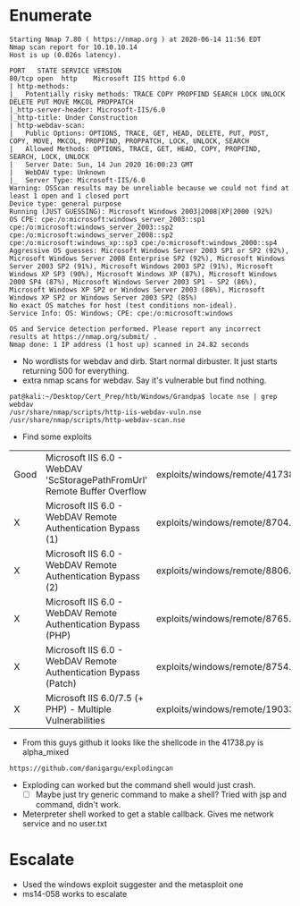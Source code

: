 # Enumerate

```
Starting Nmap 7.80 ( https://nmap.org ) at 2020-06-14 11:56 EDT
Nmap scan report for 10.10.10.14
Host is up (0.026s latency).

PORT   STATE SERVICE VERSION
80/tcp open  http    Microsoft IIS httpd 6.0
| http-methods: 
|_  Potentially risky methods: TRACE COPY PROPFIND SEARCH LOCK UNLOCK DELETE PUT MOVE MKCOL PROPPATCH
|_http-server-header: Microsoft-IIS/6.0
|_http-title: Under Construction
| http-webdav-scan: 
|   Public Options: OPTIONS, TRACE, GET, HEAD, DELETE, PUT, POST, COPY, MOVE, MKCOL, PROPFIND, PROPPATCH, LOCK, UNLOCK, SEARCH
|   Allowed Methods: OPTIONS, TRACE, GET, HEAD, COPY, PROPFIND, SEARCH, LOCK, UNLOCK
|   Server Date: Sun, 14 Jun 2020 16:00:23 GMT
|   WebDAV type: Unknown
|_  Server Type: Microsoft-IIS/6.0
Warning: OSScan results may be unreliable because we could not find at least 1 open and 1 closed port
Device type: general purpose
Running (JUST GUESSING): Microsoft Windows 2003|2008|XP|2000 (92%)
OS CPE: cpe:/o:microsoft:windows_server_2003::sp1 cpe:/o:microsoft:windows_server_2003::sp2 cpe:/o:microsoft:windows_server_2008::sp2 cpe:/o:microsoft:windows_xp::sp3 cpe:/o:microsoft:windows_2000::sp4
Aggressive OS guesses: Microsoft Windows Server 2003 SP1 or SP2 (92%), Microsoft Windows Server 2008 Enterprise SP2 (92%), Microsoft Windows Server 2003 SP2 (91%), Microsoft Windows 2003 SP2 (91%), Microsoft Windows XP SP3 (90%), Microsoft Windows XP (87%), Microsoft Windows 2000 SP4 (87%), Microsoft Windows Server 2003 SP1 - SP2 (86%), Microsoft Windows XP SP2 or Windows Server 2003 (86%), Microsoft Windows XP SP2 or Windows Server 2003 SP2 (85%)
No exact OS matches for host (test conditions non-ideal).
Service Info: OS: Windows; CPE: cpe:/o:microsoft:windows

OS and Service detection performed. Please report any incorrect results at https://nmap.org/submit/ .
Nmap done: 1 IP address (1 host up) scanned in 24.82 seconds
```

* No wordlists for webdav and dirb. Start normal dirbuster. It just starts returning 500 for everything. 
* extra nmap scans for webdav. Say it's vulnerable but find nothing. 

```
pat@kali:~/Desktop/Cert_Prep/htb/Windows/Grandpa$ locate nse | grep webdav
/usr/share/nmap/scripts/http-iis-webdav-vuln.nse
/usr/share/nmap/scripts/http-webdav-scan.nse
```

* Find some exploits

|      |                                                              |                                    |
| ---- | ------------------------------------------------------------ | ---------------------------------- |
| Good | Microsoft IIS 6.0 - WebDAV 'ScStoragePathFromUrl' Remote Buffer Overflow | exploits/windows/remote/41738.py   |
| X    | Microsoft IIS 6.0 - WebDAV Remote Authentication Bypass (1)  | exploits/windows/remote/8704.txt   |
| X    | Microsoft IIS 6.0 - WebDAV Remote Authentication Bypass (2)  | exploits/windows/remote/8806.pl    |
| X    | Microsoft IIS 6.0 - WebDAV Remote Authentication Bypass (PHP) | exploits/windows/remote/8765.php   |
| X    | Microsoft IIS 6.0 - WebDAV Remote Authentication Bypass (Patch) | exploits/windows/remote/8754.patch |
| X    | Microsoft IIS 6.0/7.5 (+ PHP) - Multiple Vulnerabilities     | exploits/windows/remote/19033.txt  |

* From this guys github it looks like the shellcode in the 41738.py is alpha_mixed

```
https://github.com/danigargu/explodingcan
```

* Exploding can worked but the command shell would just crash. 
  * [ ] Maybe just try generic command to make a shell? Tried with jsp and command, didn't work. 
* Meterpreter shell worked to get a stable callback. Gives me network service and no user.txt 

# Escalate

* Used the windows exploit suggester and the metasploit one
* ms14-058 works to escalate